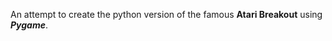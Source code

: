 An attempt to create the python version of the famous <strong>Atari Breakout</strong> using <strong><em>Pygame</em></strong>.
